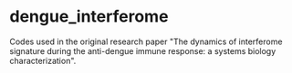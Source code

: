 # dengue_interferome

Codes used in the original research paper "The dynamics of interferome signature during the anti-dengue immune response: a systems biology characterization".
